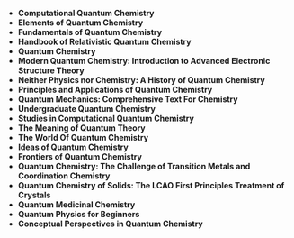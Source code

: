 <ul>
<li><b><a target="_blank" href="https://github.com/manjunath5496/Quantum-Chemistry-Books/blob/master/qc(1).pdf" style="text-decoration:none;">Computational Quantum Chemistry</a></b></li>
                                <li><b><a target="_blank" href="https://github.com/manjunath5496/Quantum-Chemistry-Books/blob/master/qc(2).pdf" style="text-decoration:none;">Elements of Quantum Chemistry</a></b></li>
                                <li><b><a target="_blank" href="https://github.com/manjunath5496/Quantum-Chemistry-Books/blob/master/qc(3).pdf" style="text-decoration:none;">Fundamentals of Quantum Chemistry</a></b></li>
 <li><b><a target="_blank" href="https://github.com/manjunath5496/Quantum-Chemistry-Books/blob/master/qc(4).pdf" style="text-decoration:none;">Handbook of Relativistic Quantum Chemistry </a></b></li>                              
<li><b><a target="_blank" href="https://github.com/manjunath5496/Quantum-Chemistry-Books/blob/master/qc(5).pdf" style="text-decoration:none;">Quantum Chemistry </a></b></li>
                                
 <li><b><a target="_blank" href="https://github.com/manjunath5496/Quantum-Chemistry-Books/blob/master/qc(6).pdf" style="text-decoration:none;">Modern Quantum Chemistry: Introduction to Advanced Electronic Structure Theory</a></b></li>
                          
<li><b><a target="_blank" href="https://github.com/manjunath5496/Quantum-Chemistry-Books/blob/master/qc(7).pdf" style="text-decoration:none;">Neither Physics nor Chemistry: A History of Quantum Chemistry</a></b></li>
                                <li><b><a target="_blank" href="https://github.com/manjunath5496/Quantum-Chemistry-Books/blob/master/qc(8).pdf" style="text-decoration:none;">Principles and Applications of Quantum Chemistry</a></b></li>
                                <li><b><a target="_blank" href="https://github.com/manjunath5496/Quantum-Chemistry-Books/blob/master/qc(9).pdf" style="text-decoration:none;">Quantum Mechanics: Comprehensive Text For Chemistry</a></b></li>
                                
<li><b><a target="_blank" href="https://github.com/manjunath5496/Quantum-Chemistry-Books/blob/master/qc(10).pdf" style="text-decoration:none;">Undergraduate Quantum Chemistry</a></b></li>

 <li><b><a target="_blank" href="https://github.com/manjunath5496/Quantum-Chemistry-Books/blob/master/qc(11).pdf" style="text-decoration:none;">Studies in Computational Quantum Chemistry </a></b></li>
                          
<li><b><a target="_blank" href="https://github.com/manjunath5496/Quantum-Chemistry-Books/blob/master/qc(12).pdf" style="text-decoration:none;">The Meaning of Quantum Theory</a></b></li>

<li><b><a target="_blank" href="https://github.com/manjunath5496/Quantum-Chemistry-Books/blob/master/qc(13).rar" style="text-decoration:none;">The World Of Quantum Chemistry</a></b></li>
                                <li><b><a target="_blank" href="https://github.com/manjunath5496/Quantum-Chemistry-Books/blob/master/qc(14).pdf" style="text-decoration:none;">Ideas of Quantum Chemistry</a></b></li>
                                
<li><b><a target="_blank" href="https://github.com/manjunath5496/Quantum-Chemistry-Books/blob/master/qc(15).pdf" style="text-decoration:none;">Frontiers of Quantum Chemistry</a></b></li>


 <li><b><a target="_blank" href="https://github.com/manjunath5496/Quantum-Chemistry-Books/blob/master/qc(16).pdf" style="text-decoration:none;">Quantum Chemistry: The Challenge of Transition Metals and Coordination Chemistry </a></b></li>
                          
<li><b><a target="_blank" href="https://github.com/manjunath5496/Quantum-Chemistry-Books/blob/master/qc(17).pdf" style="text-decoration:none;">Quantum Chemistry of Solids: The LCAO First Principles Treatment of Crystals</a></b></li>

<li><b><a target="_blank" href="https://github.com/manjunath5496/Quantum-Chemistry-Books/blob/master/qc(18).pdf" style="text-decoration:none;">Quantum Medicinal Chemistry</a></b></li>
                                <li><b><a target="_blank" href="https://github.com/manjunath5496/Quantum-Chemistry-Books/blob/master/qc(19).pdf" style="text-decoration:none;">Quantum Physics for Beginners</a></b></li>
                                
<li><b><a target="_blank" href="https://github.com/manjunath5496/Quantum-Chemistry-Books/blob/master/qc(20).pdf" style="text-decoration:none;">Conceptual Perspectives in Quantum Chemistry</a></b></li>  



</ul>
